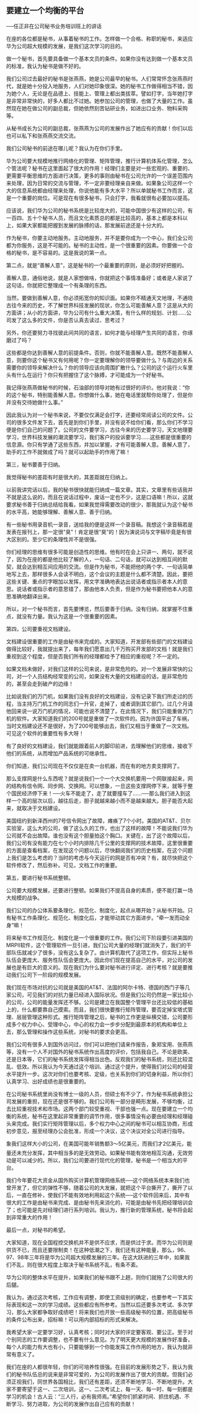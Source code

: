 ## 要建立一个均衡的平台

──任正非在公司秘书业务培训班上的讲话

在座的各位都是秘书，从事着秘书的工作。怎样做一个合格、称职的秘书，来适应华为公司超大规模的发展，是我们这次学习的目的。

做一个秘书，首先要具备做一个基本文员的条件。如果你没有达到做一个基本文员的标准，我认为秘书是做不好的。

我们公司过去最好的秘书是张燕燕，她是公司最早的秘书。人们常常怀念张燕燕时代，就是她十分投入地服务，人们对她印象很深。她的秘书工作做得相当不错，因为她个人，无论是在品德上、技能上、管理上都出类拔萃。譬如打字，当年她打字是非常非常快的，好多人都比不过她。她参加公司的管理，也做了大量的工作。虽然现在她在做公司的副总裁，但她依然刻苦钻研业务，如进出口业务、物料采购等。

从秘书成长为公司的副总裁，张燕燕为公司的发展作出了她应有的贡献！你们以后也可以私下和张燕燕交流交流。

我们公司秘书的前途在哪儿呢？我认为在你们手里。

华为公司要大规模地推行网络化的管理、矩阵管理，推行计算机体系化管理，怎么个管法呢？秘书在这里面起了很大的作用！经理们主要是对一些宏观的、重要的、更需要平衡思维的方面进行决策，更多的事则由秘书在公司允许的一个误差范围内来处理，因为日常的交流与管理，不一定非要经理亲自来做。如果象公司这样一个大的信息系统都由经理来处理，你说他能有多大水平？所以单就秘书工作而言，这是一个重要的岗位。可是现在有很多秘书，只会打字，我看就很有必要加以提高。

应该说，我们华为公司的秘书系统是比较庞大的，可能中国很少有这样的公司，有一百四、五十个秘书人员，而且文化素质总的都是比较高的，基本上都是本科以上，如果大家都能把握到发展的脉搏的话，那发展前途还是十分大的。

作为秘书，你要主动地服务。主动地服务，并不是要你成为一个中心，我们全公司都为你服务，这是不可能的。秘书的主动性，是一个很重要的因素。你要做一个合格的秘书，是不容易的。这是我说的第一点。

第二点，就是“善解人意”，这是秘书的一个最重要的原则，是必须好好把握的。

善解人意，通俗地说，就是人家想做啥，你就把这个事情准备好；或者是人家说了这句话，你就把它整理成一个有条理的东西。

当然，要做到善解人意，你必须拓宽你的知识面。如果你不精通天文地理，不通晓古往今来的历史，不了解世界科技发展的现状，你怎么可能善解人意？这是从大的方面讲；从小的方面讲，华为公司有什么重大决策，有什么样的规划、计划……公司发了这么多的文件，你是否认真去读过、思考过？

另外，你还要努力寻找彼此间共同的语言，如何才能与经理产生共同的语言，你琢磨过了吗？

这些都是你达到善解人意的前提条件。否则，你就不能善解人意。既然不能善解人意，则要你这个秘书又有何用呢？你一定要理解你的领导要做什么？与周边的关系需要你的领导来解决什么？你的领导应该向周围扩散什么？公司的这个运行火车里头有什么在运行？你只有把握住了这个脉搏，才可能成为一个好秘书。

我记得张燕燕做秘书的时候，石油部的领导对她有过很好的评价。他对我说：“你的这个秘书，特别能善解人意。你想做什么事，她在电话里就帮你处理了，但是你并没有交待她做什么事。”

因此我认为对一个秘书来说，不要仅仅满足会打字，还要经常阅读公司的文件。公司的很多文件发下去，首先是到你们手里，并没有说不给你们看，那么你们不学习便是你们自己的问题了。公司的文件要学习，古往今来的历史要学习，天文地理要学习，世界科技发展的潮流要学习，我们客户的投诉要学习……这些都是很重要的信息源。你只有学通了这些东西，并加以掌握，才有可能善解人意。善解人意了，助手的工作不就做成了吗？就可以起助手的作用了嘛！

第三，秘书要善于归纳。

我觉得秘书的差距有时是很大的，其差距就在归纳上。

以前我讲完话以后，我的秘书很快就能归纳成一篇文章。其实，文章里有些话我并不就是这么说的，而且在说话过程中，废话一定也不少，这是口语嘛！所以，这就要求秘书善于归纳总结给我看。如果我觉得需要改动的很少，那我就认为这个秘书的水平高，她能够理解、善解人意、善于归纳。

有一些秘书用录音机一录音，送给我的便是这样一个录音稿。我想这个录音稿若是发表在报刊上，那一定很“臭”！肯定是很“臭”的！因为演说词与文字稿毕竟是有很大区别的。至少它的条理性并不是很强。

你们经理的思维有很多可能是创造性的思维。他有时在会上只讲一、两句，就不说了，因为在座的都是他比较了解的人，一句话、二句话，就可以达到相互间的默契，就会达到相互间应用的交流。但是作为秘书，不能把他的两个字、一句话简单地写上去，那样很多人会读不明白，这个会议的主题是什么都不清楚。因此，要把这些关键、重点的字眼加以发挥，用文字准确地表达出说话者或指示者本人的意思。说话者或指示者的意思错了，那由他本人负责，但是作为秘书要把他本人的意思准确地翻译出来。

所以，对一个秘书而言，首先要博览，然后要善于归纳。没有归纳，就掌握不住重点，就没有力量。我认为这是一个很重要的因素。

第四，公司要重视文档建设。

文档建设很重要的工作是由秘书来完成的。大家知道，开发部有些部门的文档建设做得比较好，我就提出来了，每年我们愿意出几千万购买开发部的文档！就是我们重视到这个程度，但是否我们所有的经理都给予了相应的重视呢？不一定的。

如果文档未做好，对我们这样的公司来说，是非常危险的。对一个发展非常快的公司，对一个人员结构经常变的公司，如果没有大量的文档建设的话，是非常危险的，甚至会走到破产的边缘！

比如说我们的万门机，如果我们没有良好的文档建设，没有记录下我们所走过的历程，当主持万门机工作的同志们一升官，走掉了，或者调到其它部门，过几个月请他回来说一说万门机的情况，可能也说不清楚了。在此情况下，我们只能重做万门机的软件。大家知道我们的200号就是重做了一次软件的。因为许国平出了车祸，当时文档建设还不是很好，为了200号能够出去，我们又相当于重做了一次文档。可见这个软件的重要性有多大呀！

有了良好的文档建设，我们就能跟着前人的脚印前进，去理解他们的思维，接收下他们的系统，从而增加产品系统的可继承性。

你们知道，我们公司现在不仅仅是在卖一台机器，而在有的地方卖支撑网了。

那么支撑网是什么东西呢？就是说我们一个一个大交换机要用一个网联接起来，网的结构有信令网、同步网、交换网。可以想象，一旦这些支撑网停下来，就等于整个国民经济停下来！──火车不能走了，走了就要撞车了……──那么我们进入到这样一个高的层次以后，越往后走，胆子就越来越小而不是越来越大。胆子能否大起来，就取决于文档建设。

美国纽约到新泽西州的7号信令网出了故障，瘫痪了7个小时。美国的AT&T、贝尔实验室，这么大的公司，做了这么久的工作，也出了这样的故障！不能说我们华为公司就不会出故障。谁也没有这个胆量拍这个胸口。关键在，出了这个故障以后，我们公司有没有能力在七个小时内排除几千公里的支撑网的技术故障，这里很重要的方面是查看档案，在发现这个问题以后，尽快翻阅我们的历史档案，在这个问题上我们是怎么考虑的？当时的考虑与今天运行的网是否有冲突？有，就尽快把这个软件修改了，然后弥补。可见，文档工作的重要。

第五，要进行秘书系统整顿。

公司要大规模发展，还要进行整顿。如果我们不提高自身的素质，便不能打赢一场大规模的战争。

我们公司的办公体系要条理化、规范化、制度化，起点从哪开始？从秘书开始。只有秘书工作条理化、规范化、制度化后，才能带动其它方面进步。“牵一发而动全身”嘛！

将来秘书工作规范化、制度化是一个很重要的工作。我们公司下阶段要引进美国的MRPⅡ软件，这个管理软件一旦引进，我们公司大量的经理们就消失了，我们的干部队伍就减少了很多，没有这么复杂了。由计算机取代了这项工作，但实际上秘书队伍会更庞大、服务性队伍会更庞大。因此你们现在提高自己的水平，对公司的发展也是有巨大的意义的。现在我们为什么要对秘书进行评定、进行考核？就是要推动我们公司下一阶段的规模发展。

我们现在市场对抗的公司就是美国的AT&T、法国的阿尔卡特、德国的西门子等几家公司，可见我们的对抗力量已经进入国际状况。但是我们公司仍然是一家比较小的公司，公司的能量发挥还不够。公司是建立在我国整个管理平台还比较低的基础上的，什么都要靠自己摸索。而且，我们很快要推行矩阵管理，要否定掉宝塔式管理、层层管理这种形式。推行矩阵管理之后，秘书的工作更是纵横交错，公司要形成多个权力中心、受理中心，中心的权力会一步步分配到最原本的机构和单位上去，那么管理和操作这些系统，对秘书的要求会更高。

我们公司有很多人到国外访问过，你们可以把他们请来作报告，象郑宝用、张燕燕等，没有一个人不对国外的秘书系统作出高度的评价，包括我自己。不论是欧美、还是日本等，它们的秘书系统发挥得相当出色。反观我们的秘书系统，则还比较混乱、低效。所以我认为今天通过这个培训、通过这个提升，使得我们对公司的经营水平提升一步。这次对你们也要考核、定级，也关系到你们的切身利益，所以你们认真学习、出好成绩也是很重要的。

在公司秘书系统里尚没有博士一级的人员，但硕士有不少了，作为秘书系统承担公司发展的重担，现在还是很不够的。我们公司有一部分是畸形发展，不够均衡，过去比较重视技术和市场。这两个部门较受重视、干部也强一点。现在要建立一个均衡的系统，秘书在这里起非常重要的调节作用，很多事情没有必要由经理和经理碰头来完成。我们实行矩阵管理以后，多个权力中心之间的秘书可以相互协商，形成初步意见，报至经理办公会批准，形成一个决议，这个决议对全公司进行指导。

象我们这样大小的公司，在美国可能年销售额3～5亿美元，而我们才2亿美元，能量还未充分发挥，其中相当多的是无效劳动。如果秘书能有效地相互沟通，无效劳动是可以减少的。所以，我们公司要进行现代化的管理，秘书是一个相当大的平台。

我们今年要花大资金从国外购买计算机管理网络系统──这个网络系统本来我们也曾开发了，但它的弹性不够，随着公司的大发展，就把这个平台撕开了，撕开了以后，一直在修补，使我们不能有效地利用起这个系统──这个软件回来后，其中有很大的工作是由秘书来完成、是由秘书先来消化的，可能是由秘书先把经理培训会了；也可能是先对经理们进行系列培训。我认为，推行新的管理系统，秘书将会起到非常重大的作用！

最后一点，对秘书的希望。

大家知道，现在全国程控交换机并不是供不应求，而是供过于求。而华为公司则是供货不已，而且还要限制卖！在这种低潮之下，我们还有这种能量，那么，96、97、98年三年将是华为公司超大规模发展的三年。在这大跃进的三年中，如果我们不乱，则在很大程度上取决于秘书系统不乱，有条不紊。

华为公司的整体水平在提升，如果我们的秘书跟不上趟，则你们就拖了公司很大的后腿。

我认为，通过这次考核，工作应有调整，即使工资级别的确定，也要参考一下其实际表现和这一次的学习成绩。这些都应有所参考。当然以后还要多次考试、多次学习，那么大家都争取好成绩吧！将来我们也开放一些高级秘书的位置，把高级秘书的条件公布出来，招标嘛！可以用内部招标的形式来解决。

我希望大家一定要学习好，认真考核；同时对大家的评定要客观、要公正。至于对个别同志的工作要调整，也不要有什么意见。为了明天更大规模的发展作好准备，每个人的能力有大也有小，只要能够到一个你能发挥工作作用的地方，我认为就非常有意义了。

  我们在座的人都很年轻，你们的可培养性很强。在目前的发展形势之下，我认为我们的秘书队伍总的说来是非常可爱的，为公司的发展作出了很大的贡献。但我们必须正视我们，同世界各国相比，我们还有差距，还须不断地学习、不断地提升。大家不要寄望于这一、二次培训，这一、二次考试上，每一天、每一时、每一刻都是学习的机会！古人云：“三人行，必有我师焉。”希望你们抓紧时间、抓住机遇、不断学习、努力进取，为公司的发展作出自己应有的贡献！

